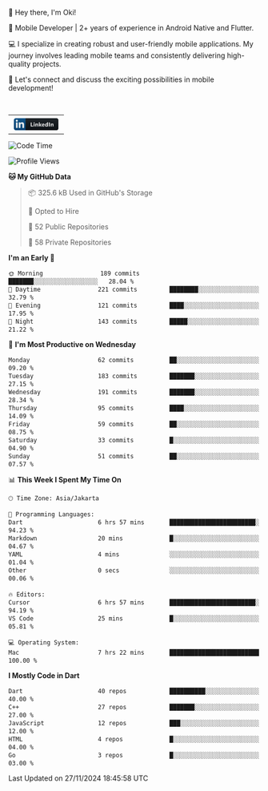 <p>
 👋 Hey there, I'm Oki!

🚀 Mobile Developer | 2+ years of experience in Android Native and Flutter.

💻 I specialize in creating robust and user-friendly mobile applications. My journey involves leading mobile teams and consistently delivering high-quality projects.

🔗 Let's connect and discuss the exciting possibilities in mobile development!

<br>

<table style="border:none; border-collapse:collapse; cellspacing:0; cellpadding:0">
    <tr>
        <td>
           <a href="https://www.linkedin.com/in/oki-6ba305173/" target="_blank">
              <img src="https://github.com/inisialkey/inisialkey/blob/main/assets/linkedin.svg" alt="LinkedIn" style="vertical-align:top; margin:4px" height=24>
          </a>
        </td>
    </tr>
</table>

<!-- <br>

<!--START_SECTION:waka-->
![Code Time](http://img.shields.io/badge/Code%20Time-858%20hrs%202%20mins-blue)

![Profile Views](http://img.shields.io/badge/Profile%20Views-33-blue)

**🐱 My GitHub Data** 

> 📦 325.6 kB Used in GitHub's Storage 
 > 
> 💼 Opted to Hire
 > 
> 📜 52 Public Repositories 
 > 
> 🔑 58 Private Repositories 
 > 
**I'm an Early 🐤** 

```text
🌞 Morning                189 commits         ███████░░░░░░░░░░░░░░░░░░   28.04 % 
🌆 Daytime                221 commits         ████████░░░░░░░░░░░░░░░░░   32.79 % 
🌃 Evening                121 commits         ████░░░░░░░░░░░░░░░░░░░░░   17.95 % 
🌙 Night                  143 commits         █████░░░░░░░░░░░░░░░░░░░░   21.22 % 
```
📅 **I'm Most Productive on Wednesday** 

```text
Monday                   62 commits          ██░░░░░░░░░░░░░░░░░░░░░░░   09.20 % 
Tuesday                  183 commits         ███████░░░░░░░░░░░░░░░░░░   27.15 % 
Wednesday                191 commits         ███████░░░░░░░░░░░░░░░░░░   28.34 % 
Thursday                 95 commits          ████░░░░░░░░░░░░░░░░░░░░░   14.09 % 
Friday                   59 commits          ██░░░░░░░░░░░░░░░░░░░░░░░   08.75 % 
Saturday                 33 commits          █░░░░░░░░░░░░░░░░░░░░░░░░   04.90 % 
Sunday                   51 commits          ██░░░░░░░░░░░░░░░░░░░░░░░   07.57 % 
```


📊 **This Week I Spent My Time On** 

```text
🕑︎ Time Zone: Asia/Jakarta

💬 Programming Languages: 
Dart                     6 hrs 57 mins       ████████████████████████░   94.23 % 
Markdown                 20 mins             █░░░░░░░░░░░░░░░░░░░░░░░░   04.67 % 
YAML                     4 mins              ░░░░░░░░░░░░░░░░░░░░░░░░░   01.04 % 
Other                    0 secs              ░░░░░░░░░░░░░░░░░░░░░░░░░   00.06 % 

🔥 Editors: 
Cursor                   6 hrs 57 mins       ████████████████████████░   94.19 % 
VS Code                  25 mins             █░░░░░░░░░░░░░░░░░░░░░░░░   05.81 % 

💻 Operating System: 
Mac                      7 hrs 22 mins       █████████████████████████   100.00 % 
```

**I Mostly Code in Dart** 

```text
Dart                     40 repos            ██████████░░░░░░░░░░░░░░░   40.00 % 
C++                      27 repos            ███████░░░░░░░░░░░░░░░░░░   27.00 % 
JavaScript               12 repos            ███░░░░░░░░░░░░░░░░░░░░░░   12.00 % 
HTML                     4 repos             █░░░░░░░░░░░░░░░░░░░░░░░░   04.00 % 
Go                       3 repos             █░░░░░░░░░░░░░░░░░░░░░░░░   03.00 % 
```




 Last Updated on 27/11/2024 18:45:58 UTC
<!--END_SECTION:waka-->